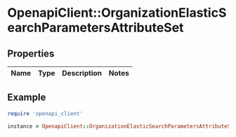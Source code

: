 # OpenapiClient::OrganizationElasticSearchParametersAttributeSet

## Properties

| Name | Type | Description | Notes |
| ---- | ---- | ----------- | ----- |

## Example

```ruby
require 'openapi_client'

instance = OpenapiClient::OrganizationElasticSearchParametersAttributeSet.new()
```

